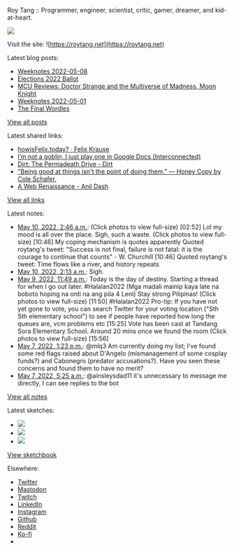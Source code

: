 Roy Tang :: Programmer, engineer, scientist, critic, gamer, dreamer, and kid-at-heart.

![](https://roytang.net/static/img/profile.jpg)

Visit the site: ![https://roytang.net](https://roytang.net)

Latest blog posts:

- [Weeknotes 2022-05-08](https://roytang.net/2022/05/weeknotes-05-08/)
- [Elections 2022 Ballot](https://roytang.net/2022/05/elections-2022-ballot/)
- [MCU Reviews: Doctor Strange and the Multiverse of Madness, Moon Knight](https://roytang.net/2022/05/strange2-moon-knight/)
- [Weeknotes 2022-05-01](https://roytang.net/2022/05/weeknotes-05-01/)
- [The Final Wordles](https://roytang.net/2022/04/final-wordles/)

[View all posts](https://roytang.net/blog)

Latest shared links:

- [howisFelix.today? · Felix Krause](https://roytang.net/2022/05/66d647287ff9272f51c685785a475ac1/)
- [I’m not a goblin, I just play one in Google Docs (Interconnected)](https://roytang.net/2022/05/2b9235e82e5ad7275785e3d11b74cc9b/)
- [Dirt: The Permadeath Drive - Dirt](https://roytang.net/2022/05/0cf8a69db081e5b193741a8e0119f245/)
- [&quot;Being good at things isn&#x27;t the point of doing them.&quot;  — Honey Copy by Cole Schafer.](https://roytang.net/2022/05/2963a770493e191eead6f8fb641e1878/)
- [A Web Renaissance - Anil Dash](https://roytang.net/2022/05/5f7a6efb1f89219c9382186964474756/)

[View all links](https://roytang.net/links)

Latest notes:

- [May 10, 2022, 2:46 a.m.](https://roytang.net/2022/05/1523736107577274368/): (Click photos to view full-size) [02:52] Lol my mood is all over the place. Sigh, such a waste. (Click photos to view full-size) [10:46] My coping mechanism is quotes apparently Quoted roytang&#x27;s tweet: &quot;Success is not final, failure is not fatal: it is the courage to continue that counts&quot; - W. Churchill [10:46] Quoted roytang&#x27;s tweet: Time flows like a river, and history repeats
- [May 10, 2022, 2:13 a.m.](https://roytang.net/2022/05/1523727779421769728/): Sigh.
- [May 9, 2022, 11:49 a.m.](https://roytang.net/2022/05/1523510533072191488/): Today is the day of destiny. Starting a thread for when I go out later. #Halalan2022 (Mga madali mainip kaya late na boboto hoping na onti na ang pila 4 Leni) Stay strong Pilipinas! (Click photos to view full-size) [11:50] #Halalan2022 Pro-tip: If you have not yet gone to vote, you can search Twitter for your voting location (&quot;Sth Sth elementary school&quot;) to see if people have reported how long the queues are, vcm problems etc [15:25] Vote has been cast at Tandang Sora Elementary School. Around 20 mins once we found the room (Click photos to view full-size) [15:56]
- [May 7, 2022, 1:23 p.m.](https://roytang.net/2022/05/1522809232411676677/): @mlq3 Am currently doing my list; I&#x27;ve found some red flags raised about D&#x27;Angelo (mismanagement of some cosplay funds?) and Cabonegro (predator accusations?). Have you seen these concerns and found them to have no merit?
- [May 7, 2022, 5:25 a.m.](https://roytang.net/2022/05/1522689087315931137/): @ainsleysdad11 it&#x27;s unnecessary to message me directly, I can see replies to the bot

[View all notes](https://roytang.net/notes)

Latest sketches:


- ![](https://roytang.net/media/cache/eb/6d/eb6d42690e16874c36049dccfd32b06d.jpg)
- ![](https://roytang.net/media/cache/6c/d5/6cd5b41f73d41026b3f65beeac28a6af.jpg)
- ![](https://roytang.net/media/cache/e5/da/e5da975ee2fed5a25dba802aa7d5ad1c.jpg)

[View sketchbook](https://roytang.net/albums/sketchbook)


Elsewhere:

- [Twitter](https://twitter.com/roytang)
- [Mastodon](https://mastodon.technology/@roytang)
- [Twitch](https://twitch.tv/twitchyroy)
- [LinkedIn](https://www.linkedin.com/in/roytang)
- [Instagram](https://instagram.com/roytang0400)
- [Github](https://github.com/roytang)
- [Reddit](https://reddit.com/u/hungryroy)
- [Ko-fi](https://ko-fi.com/roytang)
- [](mailto:hello@roytang.net)